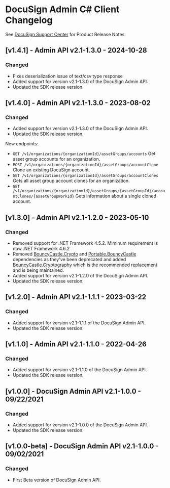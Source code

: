 # DocuSign Admin C# Client Changelog
See [DocuSign Support Center](https://support.docusign.com/en/releasenotes/) for Product Release Notes.

## [v1.4.1] - Admin API v2.1-1.3.0 - 2024-10-28
### Changed
- Fixes deserialization issue of text/csv type response
- Added support for version v2.1-1.3.0 of the DocuSign Admin API.
- Updated the SDK release version.

## [v1.4.0] - Admin API v2.1-1.3.0 - 2023-08-02
### Changed
- Added support for version v2.1-1.3.0 of the DocuSign Admin API.
- Updated the SDK release version.

New endpoints:
* `GET /v1/organizations/{organizationId}/assetGroups/accounts` Get asset group accounts for an organization.
* `POST /v1/organizations/{organizationId}/assetGroups/accountClone` Clone an existing DocuSign account.
* `GET /v1/organizations/{organizationId}/assetGroups/accountClones` Gets all asset group account clones for an organization.
* `GET /v1/organizations/{organizationId}/assetGroups/{assetGroupId}/accountClones/{assetGroupWorkId}` Gets information about a single cloned account.
## [v1.3.0] - Admin API v2.1-1.2.0 - 2023-05-10
### Changed
- Removed support for .NET Framework 4.5.2. Miminum requirement is now .NET Framework 4.6.2
- Removed [BouncyCastle.Crypto](https://www.nuget.org/packages/BouncyCastle) and [Portable.BouncyCastle](https://www.nuget.org/packages/Portable.BouncyCastle) dependencies as they've been deprecated and added [BouncyCastle.Cryptography](https://www.nuget.org/packages/BouncyCastle.Cryptography) which is the recommended replacement and is being maintained.
- Added support for version v2.1-1.2.0 of the DocuSign Admin API.
- Updated the SDK release version.

## [v1.2.0] - Admin API v2.1-1.1.1 - 2023-03-22
### Changed
- Added support for version v2.1-1.1.1 of the DocuSign Admin API.
- Updated the SDK release version.

## [v1.1.0] - Admin API v2.1-1.1.0 - 2022-04-26
### Changed
- Added support for version v2.1-1.1.0 of the DocuSign Admin API.
- Updated the SDK release version.

## [v1.0.0] - DocuSign Admin API v2.1-1.0.0 - 09/22/2021
### Changed
- Added support for version v2.1-1.0.0 of the DocuSign Admin API.
- Updated the SDK release version.

## [v1.0.0-beta] - DocuSign Admin API v2.1-1.0.0 - 09/02/2021
### Changed
- First Beta version of DocuSign Admin API.


